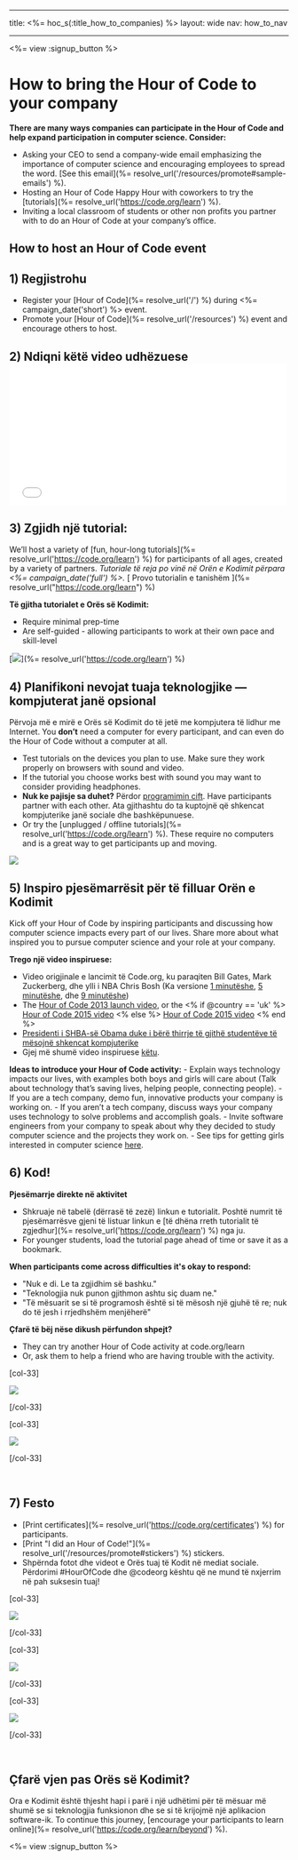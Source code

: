 * * *

title: <%= hoc_s(:title_how_to_companies) %> layout: wide nav: how_to_nav

* * *

<%= view :signup_button %>

# How to bring the Hour of Code to your company

**There are many ways companies can participate in the Hour of Code and help expand participation in computer science. Consider:**

  * Asking your CEO to send a company-wide email emphasizing the importance of computer science and encouraging employees to spread the word. [See this email](%= resolve_url('/resources/promote#sample-emails') %).
  * Hosting an Hour of Code Happy Hour with coworkers to try the [tutorials](%= resolve_url('https://code.org/learn') %).
  * Inviting a local classroom of students or other non profits you partner with to do an Hour of Code at your company’s office.

## How to host an Hour of Code event

## 1) Regjistrohu

  * Register your [Hour of Code](%= resolve_url('/') %) during <%= campaign_date('short') %> event.
  * Promote your [Hour of Code](%= resolve_url('/resources') %) event and encourage others to host.

## 2) Ndiqni këtë video udhëzuese <iframe width="500" height="255" src="//www.youtube.com/embed/SrnvvWDm73k" frameborder="0" allowfullscreen></iframe>
## 3) Zgjidh një tutorial:

We’ll host a variety of [fun, hour-long tutorials](%= resolve_url('https://code.org/learn') %) for participants of all ages, created by a variety of partners. *Tutoriale të reja po vinë në Orën e Kodimit përpara <%= campaign_date('full') %>.* [ Provo tutorialin e tanishëm ](%= resolve_url("https://code.org/learn") %)

**Të gjitha tutorialet e Orës së Kodimit:**

  * Require minimal prep-time
  * Are self-guided - allowing participants to work at their own pace and skill-level

[![](/images/fit-700/tutorials.png)](%= resolve_url('https://code.org/learn') %)

## 4) Planifikoni nevojat tuaja teknologjike — kompjuterat janë opsional

Përvoja më e mirë e Orës së Kodimit do të jetë me kompjutera të lidhur me Internet. You **don’t** need a computer for every participant, and can even do the Hour of Code without a computer at all.

  * Test tutorials on the devices you plan to use. Make sure they work properly on browsers with sound and video.
  * If the tutorial you choose works best with sound you may want to consider providing headphones.
  * **Nuk ke pajisje sa duhet?** Përdor [ programimin cift](https://www.youtube.com/watch?v=vgkahOzFH2Q). Have participants partner with each other. Ata gjithashtu do ta kuptojnë që shkencat kompjuterike janë sociale dhe bashkëpunuese.
  * Or try the [unplugged / offline tutorials](%= resolve_url('https://code.org/learn') %). These require no computers and is a great way to get participants up and moving. 

![](/images/fit-350/group_ipad.jpg)

## 5) Inspiro pjesëmarrësit për të filluar Orën e Kodimit

Kick off your Hour of Code by inspiring participants and discussing how computer science impacts every part of our lives. Share more about what inspired you to pursue computer science and your role at your company.

**Trego një video inspiruese:**

  * Video origjinale e lancimit të Code.org, ku paraqiten Bill Gates, Mark Zuckerberg, dhe ylli i NBA Chris Bosh (Ka versione [1 minutëshe](https://www.youtube.com/watch?v=qYZF6oIZtfc), [5 minutëshe](https://www.youtube.com/watch?v=nKIu9yen5nc), dhe [9 minutëshe](https://www.youtube.com/watch?v=dU1xS07N-FA))
  * The [Hour of Code 2013 launch video](https://www.youtube.com/watch?v=FC5FbmsH4fw), or the <% if @country == 'uk' %> [Hour of Code 2015 video](https://www.youtube.com/watch?v=7L97YMYqLHc) <% else %> [Hour of Code 2015 video](https://www.youtube.com/watch?v=7L97YMYqLHc) <% end %>
  * [Presidenti i SHBA-së Obama duke i bërë thirrje të gjithë studentëve të mësojnë shkencat kompjuterike](https://www.youtube.com/watch?v=6XvmhE1J9PY)
  * Gjej më shumë video inspiruese [këtu](https://www.youtube.com/playlist?list=PLzdnOPI1iJNfpD8i4Sx7U0y2MccnrNZuP).

**Ideas to introduce your Hour of Code activity:** - Explain ways technology impacts our lives, with examples both boys and girls will care about (Talk about technology that’s saving lives, helping people, connecting people). - If you are a tech company, demo fun, innovative products your company is working on. - If you aren’t a tech company, discuss ways your company uses technology to solve problems and accomplish goals. - Invite software engineers from your company to speak about why they decided to study computer science and the projects they work on. - See tips for getting girls interested in computer science [here](<%= resolve_url('https://code.org/girls') %>).

## 6) Kod!

**Pjesëmarrje direkte në aktivitet**

  * Shkruaje në tabelë (dërrasë të zezë) linkun e tutorialit. Poshtë numrit të pjesëmarrësve gjeni të listuar linkun e [të dhëna rreth tutorialit të zgjedhur](%= resolve_url('https://code.org/learn') %) nga ju.
  * For younger students, load the tutorial page ahead of time or save it as a bookmark.

**When participants come across difficulties it's okay to respond:**

  * "Nuk e di. Le ta zgjidhim së bashku."
  * "Teknologjia nuk punon gjithmon ashtu siç duam ne."
  * "Të mësuarit se si të programosh është si të mësosh një gjuhë të re; nuk do të jesh i rrjedhshëm menjëherë"

**Çfarë të bëj nëse dikush përfundon shpejt?**

  * They can try another Hour of Code activity at code.org/learn
  * Or, ask them to help a friend who are having trouble with the activity.

[col-33]

![](/images/fit-250/highschoolgirls.jpeg)

[/col-33]

[col-33]

![](/images/fit-300/group_ar.jpg)

[/col-33]

<p style="clear:both">
  &nbsp;
</p>

## 7) Festo

  * [Print certificates](%= resolve_url('https://code.org/certificates') %) for participants.
  * [Print "I did an Hour of Code!"](%= resolve_url('/resources/promote#stickers') %) stickers.
  * Shpërnda fotot dhe videot e Orës tuaj të Kodit në mediat sociale. Përdorimi #HourOfCode dhe @codeorg kështu që ne mund të nxjerrim në pah suksesin tuaj!

[col-33]

![](/images/fit-250/celebrate2.jpeg)

[/col-33]

[col-33]

![](/images/fit-260/highlight-certificates.jpg)

[/col-33]

[col-33]

![](/images/fit-300/boy-certificate.jpg)

[/col-33]

<p style="clear:both">
  &nbsp;
</p>

## Çfarë vjen pas Orës së Kodimit?

Ora e Kodimit është thjesht hapi i parë i një udhëtimi për të mësuar më shumë se si teknologjia funksionon dhe se si të krijojmë një aplikacion software-ik. To continue this journey, [encourage your participants to learn online](%= resolve_url('https://code.org/learn/beyond') %).

<%= view :signup_button %>